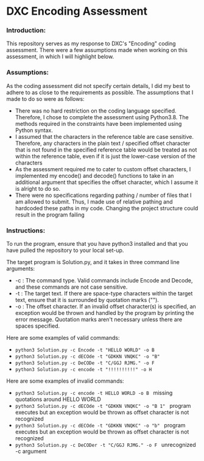 # DXC Encoding Assessment
 
### Introduction:

This repository serves as my response to DXC's "Encoding" coding assessment. There were a few assumptions made when working on this assessment, in which I will highlight below.

### Assumptions:

As the coding assessment did not specify certain details, I did my best to adhere to as close to the requirements as possible. The assumptions that I made to do so were as follows:

<ul> 
 <li> There was no hard restriction on the coding language specified. Therefore, I chose to complete the assessment using Python3.8. The methods required in the constraints have been implemented using Python syntax.</li>
 <li> I assumed that the characters in the reference table are case sensitive. Therefore, any characters in the plain text / specified offset character that is not found in the specified reference table would be treated as not within the reference table, even if it is just the lower-case version of the characters</li>
 <li> As the assessment required me to cater to custom offset characters, I implemented my encode() and decode() functions to take in an additional argument that specifies the offset character, which I assume it is alright to do so. </li>
 <li> There were no specifications regarding pathing / number of files that I am allowed to submit. Thus, I made use of relative pathing and hardcoded these paths in my code. Changing the project structure could result in the program failing </li>
</ul>
 
### Instructions:

To run the program, ensure that you have python3 installed and that you have pulled the repository to your local set-up.

The target program is Solution.py, and it takes in three command line arguments:

<ul> 
 <li> -c : The command type. Valid commands include Encode and Decode, and these commands are not case sensitive. </li>
 <li> -t : The target text. If there are space-type characters within the target text, ensure that it is surrounded by quotation marks (""). </li>
 <li> -o : The offset character. If an invalid offset character(s) is specified, an exception would be thrown and handled by the program by printing the error message. Quotation marks aren't necessary unless there are spaces specified. </li>
</ul>
 
Here are some examples of valid commands:
<ul> 
 <li> <code>python3 Solution.py -c Encode -t "HELLO WORLD" -o B </code> </li>
 <li> <code>python3 Solution.py -c dECOde -t "GDKKN VNQKC" -o "B" </code> </li>
 <li> <code>python3 Solution.py -c DeCODe -t "C/GGJ RJMG." -o F </code> </li>
 <li> <code>python3 Solution.py -c encode -t "!!!!!!!!!!" -o H </code> </li>
</ul>

Here are some examples of invalid commands:
<ul> 
 <li> <code>python3 Solution.py -c encode -t HELLO WORLD -o B </code> missing quotations around HELLO WORLD </li>
 <li> <code>python3 Solution.py -c dECOde -t "GDKKN VNQKC" -o "B 1" </code> program executes but an exception would be thrown as offset character is not recognized </li>
 <li> <code>python3 Solution.py -c dECOde -t "GDKKN VNQKC" -o "b" </code> program executes but an exception would be thrown as offset character is not recognized </li>
 <li> <code>python3 Solution.py -c DeCODer -t "C/GGJ RJMG." -o F </code> unrecognized -c argument </li>
</ul>

 
